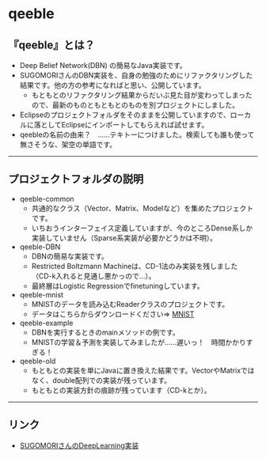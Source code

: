 # qeeble

## 『qeeble』とは？

- Deep Belief Network(DBN) の簡易なJava実装です。
- SUGOMORIさんのDBN実装を、自身の勉強のためにリファクタリングした結果です。他の方の参考になればと思い、公開しています。
  - もともとのリファクタリング結果からだいぶ見た目が変わってしまったので、最新のものともともとのものを別プロジェクトにしました。
- Eclipseのプロジェクトフォルダをそのままを公開していますので、ローカルに落としてEclipseにインポートしてもらえれば試せます。
- qeebleの名前の由来？　……テキトーにつけました。検索しても誰も使って無さそうな、架空の単語です。

---

## プロジェクトフォルダの説明

- qeeble-common
  - 共通的なクラス（Vector、Matrix、Modelなど）を集めたプロジェクトです。
  - いちおうインターフェイス定義していますが、今のところDense系しか実装していません（Sparse系実装が必要かどうかは不明）。
- qeeble-DBN
  - DBNの簡易な実装です。
  - Restricted Boltzmann Machineは、CD-1法のみ実装を残しました（CD-k入れると見通し悪かっので…）。
  - 最終層はLogistic Regressionでfinetuningしています。
- qeeble-mnist
  - MNISTのデータを読み込むReaderクラスのプロジェクトです。
  - データはこちらからダウンロードください⇒ [MNIST](http://yann.lecun.com/exdb/mnist/)
- qeeble-example
  - DBNを実行するときのmainメソッドの例です。
  - MNISTの学習＆予測を実装してみましたが……遅いっ！　時間かかりすぎる！
- qeeble-old
  - もともとの実装を単にJavaに置き換えた結果です。VectorやMatrixではなく、double配列での実装が残っています。
  - もともとの実装方針の痕跡が残っています（CD-kとか）。

---

## リンク

- [SUGOMORIさんのDeepLearning実装](https://github.com/yusugomori/DeepLearning)



